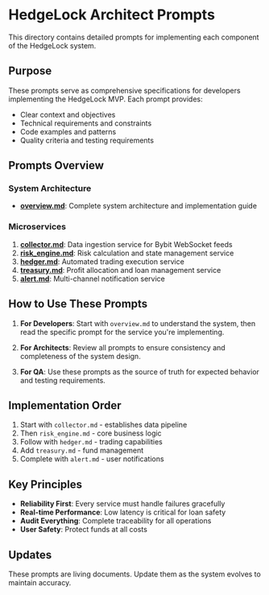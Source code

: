# HedgeLock Architect Prompts

This directory contains detailed prompts for implementing each component of the HedgeLock system.

## Purpose
These prompts serve as comprehensive specifications for developers implementing the HedgeLock MVP. Each prompt provides:
- Clear context and objectives
- Technical requirements and constraints
- Code examples and patterns
- Quality criteria and testing requirements

## Prompts Overview

### System Architecture
- **[overview.md](overview.md)**: Complete system architecture and implementation guide

### Microservices
1. **[collector.md](collector.md)**: Data ingestion service for Bybit WebSocket feeds
2. **[risk_engine.md](risk_engine.md)**: Risk calculation and state management service
3. **[hedger.md](hedger.md)**: Automated trading execution service
4. **[treasury.md](treasury.md)**: Profit allocation and loan management service
5. **[alert.md](alert.md)**: Multi-channel notification service

## How to Use These Prompts

1. **For Developers**: Start with `overview.md` to understand the system, then read the specific prompt for the service you're implementing.

2. **For Architects**: Review all prompts to ensure consistency and completeness of the system design.

3. **For QA**: Use these prompts as the source of truth for expected behavior and testing requirements.

## Implementation Order
1. Start with `collector.md` - establishes data pipeline
2. Then `risk_engine.md` - core business logic
3. Follow with `hedger.md` - trading capabilities
4. Add `treasury.md` - fund management
5. Complete with `alert.md` - user notifications

## Key Principles
- **Reliability First**: Every service must handle failures gracefully
- **Real-time Performance**: Low latency is critical for loan safety
- **Audit Everything**: Complete traceability for all operations
- **User Safety**: Protect funds at all costs

## Updates
These prompts are living documents. Update them as the system evolves to maintain accuracy.